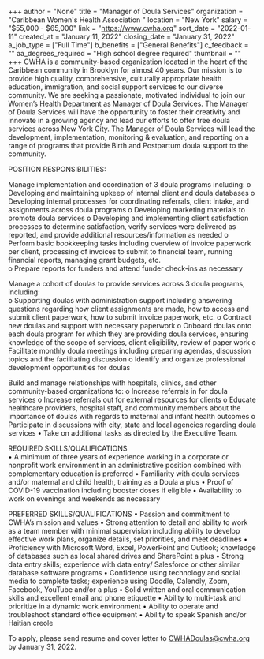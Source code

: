 +++
author = "None"
title = "Manager of Doula Services"
organization = "Caribbean Women's Health Association "
location = "New York"
salary = "$55,000 - $65,000"
link = "https://www.cwha.org"
sort_date = "2022-01-11"
created_at = "January 11, 2022"
closing_date = "January 31, 2022"
a_job_type = ["Full Time"]
b_benefits = ["General Benefits"]
c_feedback = ""
aa_degrees_required = "High school degree required"
thumbnail = ""
+++
CWHA is a community-based organization located in the heart of the Caribbean community in Brooklyn for almost 40 years. Our mission is to provide high quality, comprehensive, culturally appropriate health education, immigration, and social support services to our diverse community. We are seeking a passionate, motivated individual to join our Women’s Health Department as Manager of Doula Services. The Manager of Doula Services will have the opportunity to foster their creativity and innovate in a growing agency and lead our efforts to offer free doula services across New York City. The Manager of Doula Services will lead the development, implementation,  monitoring & evaluation, and reporting on a range of programs that provide Birth and Postpartum doula support to the community.  

POSITION RESPONSIBILITIES:

Manage implementation and coordination of 3 doula programs including:
o	Developing and maintaining upkeep of internal client and doula databases
o	Developing internal processes for coordinating referrals, client intake, and assignments across doula programs 
o	Developing marketing materials to promote doula services
o	Developing and implementing client satisfaction processes to determine satisfaction, verify services were delivered as reported, and provide additional resources/information as needed
o	Perform basic bookkeeping tasks including overview of invoice paperwork per client, processing of invoices to submit to financial team, running financial reports, managing grant budgets, etc.  
o	Prepare reports for funders and attend funder check-ins as necessary 

Manage a cohort of doulas to provide services across 3 doula programs, including:  
o	Supporting doulas with administration support including answering questions regarding how client assignments are made, how to access and submit client paperwork, how to submit invoice paperwork, etc. 
o	Contract new doulas and support with necessary paperwork 
o	Onboard doulas onto each doula program for which they are providing doula services, ensuring knowledge of the scope of services, client eligibility, review of paper work
o	Facilitate monthly doula meetings including preparing agendas, discussion topics and the facilitating discussion
o	Identify and organize professional development opportunities for doulas 

Build and manage relationships with hospitals, clinics, and other community-based organizations to:
o	Increase referrals in for doula services
o	Increase referrals out for external resources for clients
o	Educate healthcare providers, hospital staff, and community members about the importance of doulas with regards to maternal and infant health outcomes
o	Participate in discussions with city, state and local agencies regarding doula services
•	Take on additional tasks as directed by the Executive Team. 

REQUIRED SKILLS/QUALIFICATIONS  
•	A minimum of three years of experience working in a corporate or nonprofit work environment in an administrative position combined with complementary education is preferred
•	Familiarity with doula services and/or maternal and child health, training as a Doula a plus 
•	Proof of COVID-19 vaccination including booster doses if eligible 
•	Availability to work on evenings and weekends as necessary  

PREFERRED SKILLS/QUALIFICATIONS
•	Passion and commitment to CWHA’s mission and values
•	Strong attention to detail and ability to work as a team member with minimal supervision including ability to develop effective work plans, organize details, set priorities, and meet deadlines
•	Proficiency with Microsoft Word, Excel, PowerPoint and Outlook; knowledge of databases such as local shared drives and SharePoint a plus
•	Strong data entry skills; experience with data entry/ Salesforce or other similar database software programs
•	Confidence using technology and social media to complete tasks; experience using Doodle, Calendly, Zoom, Facebook, YouTube and/or a plus 
•	Solid written and oral communication skills and excellent email and phone etiquette 
•	Ability to multi-task and prioritize in a dynamic work environment
•	Ability to operate and troubleshoot standard office equipment 
•	Ability to speak Spanish and/or Haitian creole 

To apply, please send resume and cover letter to CWHADoulas@cwha.org by January 31, 2022.